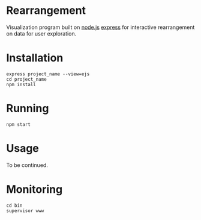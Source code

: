# Rearrangement
Visualization program built on [node.js](https://nodejs.org/en/) [express](http://expressjs.com/) for interactive rearrangement on data for user exploration.

# Installation
```
express project_name --view=ejs
cd project_name
npm install
```

# Running
```
npm start
```

# Usage
To be continued.

# Monitoring
```
cd bin
supervisor www
```
